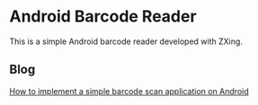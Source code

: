 # Android Barcode Reader
This is a simple Android barcode reader developed with ZXing.

## Blog
[How to implement a simple barcode scan application on Android][1]


[1]:http://www.codepool.biz/ocr-barcode-twain/how-to-implement-a-simple-barcode-scan-application-on-android.html
